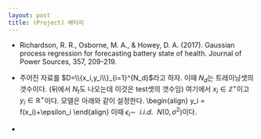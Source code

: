 ```yaml
---
layout: post
title: (Project) 배터리
---
```


- Richardson, R. R., Osborne, M. A., & Howey, D. A. (2017). Gaussian process regression for forecasting battery state of health. Journal of Power Sources, 357, 209-219.

- 주어진 자료를 $D=\\{x_i,y_i\\}_{i=1}^{N_d}$라고 하자. 이때 $N_d$는 트레이닝셋의 갯수이다. (뒤에서 $N_t$도 나오는데 이것은 test셋의 갯수임) 여기에서 $x_i \in \mathbb{Z}^+$이고 $y_i \in \mathbb{R}^+$이다. 모델은 아래와 같이 설정한다. 
\begin{align}
y_i = f(x_i)+\epsilon_i 
\end{align} 
이때 $\epsilon_i \sim ~~ i.i.d.~~ N(0,\sigma^2)$이다. 

- 
